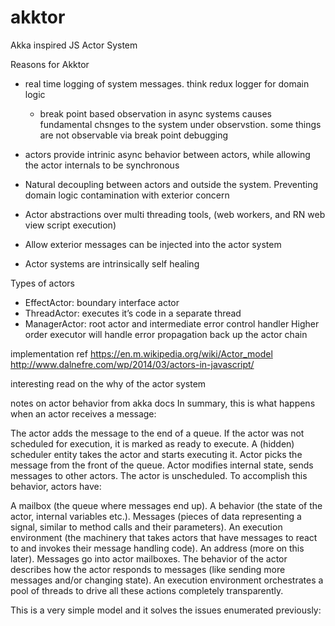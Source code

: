 # akktor
Akka inspired JS Actor System

Reasons for Akktor
- real time logging of system messages. think redux logger for domain logic
  - break point based observation in async systems causes fundamental chsnges to the system under observstion. some things are not observable via break point debugging
- actors provide intrinic async behavior between actors, while allowing the actor internals to be synchronous
- Natural decoupling between actors and outside the system. Preventing domain logic contamination with exterior concern 
- Actor abstractions over multi threading tools, (web workers, and RN web view script execution)


- Allow exterior messages can be injected into the actor system
- Actor systems are intrinsically self healing 

Types of actors
- EffectActor: boundary interface actor
- ThreadActor: executes it’s code in a separate thread
- ManagerActor: root actor and intermediate error control handler
Higher order executor will handle error propagation back up the actor chain

implementation ref
https://en.m.wikipedia.org/wiki/Actor_model
http://www.dalnefre.com/wp/2014/03/actors-in-javascript/

interesting read on the why of the actor system





notes on actor behavior from akka docs
In summary, this is what happens when an actor receives a message:

The actor adds the message to the end of a queue.
If the actor was not scheduled for execution, it is marked as ready to execute.
A (hidden) scheduler entity takes the actor and starts executing it.
Actor picks the message from the front of the queue.
Actor modifies internal state, sends messages to other actors.
The actor is unscheduled.
To accomplish this behavior, actors have:

A mailbox (the queue where messages end up).
A behavior (the state of the actor, internal variables etc.).
Messages (pieces of data representing a signal, similar to method calls and their parameters).
An execution environment (the machinery that takes actors that have messages to react to and invokes their message handling code).
An address (more on this later).
Messages go into actor mailboxes. The behavior of the actor describes how the actor responds to messages (like sending more messages and/or changing state). An execution environment orchestrates a pool of threads to drive all these actions completely transparently.

This is a very simple model and it solves the issues enumerated previously:
